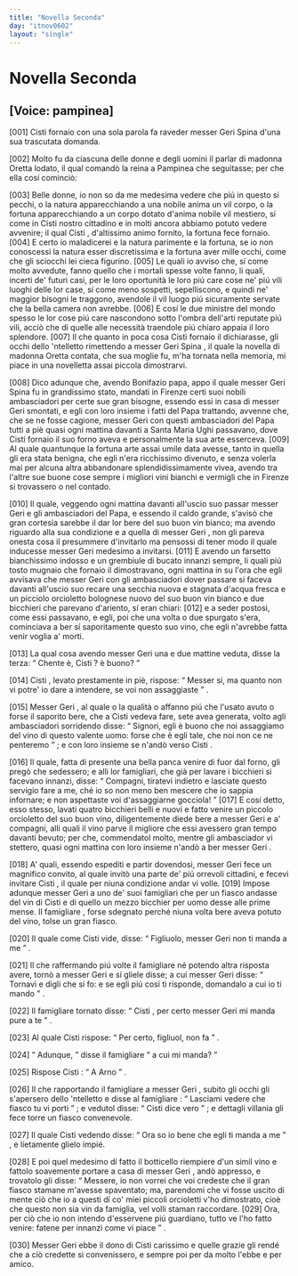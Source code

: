 ```yaml
---
title: "Novella Seconda"
day: "itnov0602"
layout: "single"
---
```

<div id="nov0602" type="novella" who="pampinea">
 <h1>
  Novella Seconda
 </h1>
 <p>
  <h2>
   [Voice: pampinea]
  </h2>
 </p>
 <argument>
  <p>
   <a name="p06020001">
    [001]
   </a>
   <name persref="cisti" type="person">
    Cisti
   </name>
   fornaio con una sola parola fa raveder messer
   <name persref="gerispina" type="person">
    Geri Spina
   </name>
   d'una sua trascutata domanda.
  </p>
 </argument>
 <div3 type="commentary" who="author">
  <p>
   <a name="p06020002">
    [002]
   </a>
   Molto fu da ciascuna delle donne e degli uomini il parlar di
   <name persref="oretta" type="person">
    madonna Oretta
   </name>
   lodato, il qual comand&ograve; la
   <name persref="elissa" type="person">
    reina
   </name>
   a
   <name persref="pampinea" type="person">
    Pampinea
   </name>
   che seguitasse; per che ella cos&iacute; cominci&ograve;:
  </p>
 </div3>
 <div3 type="commentary" who="pampinea">
  <p>
   <a name="p06020003">
    [003]
   </a>
   Belle donne, io non so da me medesima vedere che pi&uacute; in questo si pecchi, o la natura apparecchiando a una nobile anima un vil corpo, o la fortuna apparecchiando a un corpo dotato d'anima nobile vil mestiero, s&iacute; come in
   <name persref="cisti" type="person">
    Cisti
   </name>
   nostro cittadino e in molti ancora abbiamo potuto vedere avvenire; il qual
   <name persref="cisti" type="person">
    Cisti
   </name>
   , d'altissimo animo fornito, la fortuna fece fornaio.
   <a name="p06020004">
    [004]
   </a>
   E certo io maladicerei e la natura parimente e la fortuna, se io non conoscessi la natura esser discretissima e la fortuna aver mille occhi, come che gli sciocchi lei cieca figurino.
   <a name="p06020005">
    [005]
   </a>
   Le quali io avviso che, s&iacute; come molto avvedute, fanno quello che i mortali spesse volte fanno, li quali, incerti de' futuri casi, per le loro oportunit&agrave; le loro pi&uacute; care cose ne' pi&uacute; vili luoghi delle lor case, s&iacute; come meno sospetti, sepelliscono, e quindi ne' maggior bisogni le traggono, avendole il vil luogo pi&uacute; sicuramente servate che la bella camera non avrebbe.
   <a name="p06020006">
    [006]
   </a>
   E cos&iacute; le due ministre del mondo spesso le lor cose pi&uacute; care nascondono sotto l'ombra dell'arti reputate pi&uacute; vili, acci&ograve; che di quelle alle necessit&agrave; traendole pi&uacute; chiaro appaia il loro splendore.
   <a name="p06020007">
    [007]
   </a>
   Il che quanto in poca cosa
   <name persref="cisti" type="person">
    Cisti
   </name>
   fornaio il dichiarasse, gli occhi dello 'ntelletto rimettendo a messer
   <name persref="gerispina" type="person">
    Geri Spina
   </name>
   , il quale la novella di madonna Oretta contata, che sua moglie fu, m'ha tornata nella memoria, mi piace in una novelletta assai piccola dimostrarvi.
  </p>
 </div3>
 <p>
  <a name="p06020008">
   [008]
  </a>
  Dico adunque che, avendo
  <name persref="bonifazio" type="person">
   Bonifazio
  </name>
  papa, appo il quale messer
  <name persref="gerispina" type="person">
   Geri Spina
  </name>
  fu in grandissimo stato, mandati in
  <name placeref="firenze" type="place">
   Firenze
  </name>
  certi suoi nobili ambasciadori per certe sue gran bisogne, essendo essi in casa di messer
  <name persref="gerispina" type="person">
   Geri
  </name>
  smontati, e egli con loro insieme i fatti del Papa trattando, avvenne che, che se ne fosse cagione, messer
  <name persref="gerispina" type="person">
   Geri
  </name>
  con questi ambasciadori del Papa tutti a pi&egrave; quasi ogni mattina davanti a
  <name placeref="santamariaughi" type="place">
   Santa Maria Ughi
  </name>
  passavano, dove
  <name persref="cisti" type="person">
   Cisti
  </name>
  fornaio il suo forno aveva e personalmente la sua arte esserceva.
  <a name="p06020009">
   [009]
  </a>
  Al quale quantunque la fortuna arte assai umile data avesse, tanto in quella gli era stata benigna, che egli n'era ricchissimo divenuto, e senza volerla mai per alcuna altra abbandonare splendidissimamente vivea, avendo tra l'altre sue buone cose sempre i migliori vini bianchi e vermigli che in
  <name placeref="firenze" type="place">
   Firenze
  </name>
  si trovassero o nel contado.
 </p>
 <p>
  <a name="p06020010">
   [010]
  </a>
  Il quale, veggendo ogni mattina davanti all'uscio suo passar messer
  <name persref="gerispina" type="person">
   Geri
  </name>
  e gli ambasciadori del Papa, e essendo il caldo grande, s'avis&ograve; che gran cortesia sarebbe il dar lor bere del suo buon vin bianco; ma avendo riguardo alla sua condizione e a quella di messer
  <name persref="gerispina" type="person">
   Geri
  </name>
  , non gli pareva onesta cosa il presummere d'invitarlo ma pensossi di tener modo il quale inducesse messer
  <name persref="gerispina" type="person">
   Geri
  </name>
  medesimo a invitarsi.
  <a name="p06020011">
   [011]
  </a>
  E avendo un farsetto bianchissimo indosso e un grembiule di bucato innanzi sempre, li quali pi&uacute; tosto mugnaio che fornaio il dimostravano, ogni mattina in su l'ora che egli avvisava che messer
  <name persref="gerispina" type="person">
   Geri
  </name>
  con gli ambasciadori dover passare si faceva davanti all'uscio suo recare una secchia nuova e stagnata d'acqua fresca e un picciolo orcioletto bolognese nuovo del suo buon vin bianco e due bicchieri che parevano d'ariento, s&iacute; eran chiari:
  <a name="p06020012">
   [012]
  </a>
  e a seder postosi, come essi passavano, e egli, poi che una volta o due spurgato s'era, cominciava a ber s&iacute; saporitamente questo suo vino, che egli n'avrebbe fatta venir voglia a' morti.
 </p>
 <p>
  <a name="p06020013">
   [013]
  </a>
  La qual cosa avendo messer
  <name persref="gerispina" type="person">
   Geri
  </name>
  una e due mattine veduta, disse la terza:
  <q direct="unspecified" who="gerispina">
   Chente &egrave;,
   <name persref="cisti" type="person">
    Cisti
   </name>
   ? &egrave; buono?
  </q>
 </p>
 <p>
  <a name="p06020014">
   [014]
  </a>
  <name persref="cisti" type="person">
   Cisti
  </name>
  , levato prestamente in pi&egrave;, rispose:
  <q direct="unspecified" who="cisti">
   Messer s&iacute;, ma quanto non vi potre' io dare a intendere, se voi non assaggiaste
  </q>
  .
 </p>
 <p>
  <a name="p06020015">
   [015]
  </a>
  Messer
  <name persref="gerispina" type="person">
   Geri
  </name>
  , al quale o la qualit&agrave; o affanno pi&uacute; che l'usato avuto o forse il saporito bere, che a
  <name persref="cisti" type="person">
   Cisti
  </name>
  vedeva fare, sete avea generata, volto agli ambasciadori sorridendo disse:
  <q direct="unspecified" who="gerispina">
   Signori, egli &egrave; buono che noi assaggiamo del vino di questo valente uomo: forse che &egrave; egli tale, che noi non ce ne penteremo
  </q>
  ; e con loro insieme se n'and&ograve; verso
  <name persref="cisti" type="person">
   Cisti
  </name>
  .
 </p>
 <p>
  <a name="p06020016">
   [016]
  </a>
  Il quale, fatta di presente una bella panca venire di fuor dal forno, gli preg&ograve; che sedessero; e alli lor famigliari, che gi&agrave; per lavare i bicchieri si facevano innanzi, disse:
  <q direct="unspecified" who="cisti">
   Compagni, tiratevi indietro e lasciate questo servigio fare a me, ch&eacute; io so non meno ben mescere che io sappia infornare; e non aspettaste voi d'assaggiarne gocciola!
  </q>
  <a name="p06020017">
   [017]
  </a>
  E cos&iacute; detto, esso stesso, lavati quatro bicchieri belli e nuovi e fatto venire un piccolo orcioletto del suo buon vino, diligentemente diede bere a messer
  <name persref="gerispina" type="person">
   Geri
  </name>
  e a' compagni, alli quali il vino parve il migliore che essi avessero gran tempo davanti bevuto; per che, commendatol molto, mentre gli ambasciador vi stettero, quasi ogni mattina con loro insieme n'and&ograve; a ber messer
  <name persref="gerispina" type="person">
   Geri
  </name>
  .
 </p>
 <p>
  <a name="p06020018">
   [018]
  </a>
  A' quali, essendo espediti e partir dovendosi, messer
  <name persref="gerispina" type="person">
   Geri
  </name>
  fece un magnifico convito, al quale invit&ograve; una parte de' pi&uacute; orrevoli cittadini, e fecevi invitare
  <name persref="cisti" type="person">
   Cisti
  </name>
  , il quale per niuna condizione andar vi volle.
  <a name="p06020019">
   [019]
  </a>
  Impose adunque messer
  <name persref="gerispina" type="person">
   Geri
  </name>
  a uno de' suoi famigliari che per un fiasco andasse del vin di
  <name persref="cisti" type="person">
   Cisti
  </name>
  e di quello un mezzo bicchier per uomo desse alle prime mense. Il
  <name persref="famigliare-0602" type="person">
   famigliare
  </name>
  , forse sdegnato perch&eacute; niuna volta bere aveva potuto del vino, tolse un gran fiasco.
 </p>
 <p>
  <a name="p06020020">
   [020]
  </a>
  Il quale come
  <name persref="cisti" type="person">
   Cisti
  </name>
  vide, disse:
  <q direct="unspecified" who="cisti">
   Figliuolo, messer
   <name persref="gerispina" type="person">
    Geri
   </name>
   non ti manda a me
  </q>
  .
 </p>
 <p>
  <a name="p06020021">
   [021]
  </a>
  Il che raffermando pi&uacute; volte il
  <name persref="famigliare-0602" type="person">
   famigliare
  </name>
  n&eacute; potendo altra risposta avere, torn&ograve; a messer
  <name persref="gerispina" type="person">
   Geri
  </name>
  e s&iacute; gliele disse; a cui messer
  <name persref="gerispina" type="person">
   Geri
  </name>
  disse:
  <q direct="unspecified" who="gerispina">
   Tornavi e digli che s&iacute; fo: e se egli pi&uacute; cos&iacute; ti risponde, domandalo a cui io ti mando
  </q>
  .
 </p>
 <p>
  <a name="p06020022">
   [022]
  </a>
  Il
  <name persref="famigliare-0602" type="person">
   famigliare
  </name>
  tornato disse:
  <q direct="unspecified" who="famigliare-0602">
   <name persref="cisti" type="person">
    Cisti
   </name>
   , per certo messer
   <name persref="gerispina" type="person">
    Geri
   </name>
   mi manda pure a te
  </q>
  .
 </p>
 <p>
  <a name="p06020023">
   [023]
  </a>
  Al quale
  <name persref="cisti" type="person">
   Cisti
  </name>
  rispose:
  <q direct="unspecified" who="cisti">
   Per certo, figliuol, non fa
  </q>
  .
 </p>
 <p>
  <a name="p06020024">
   [024]
  </a>
  <q direct="unspecified" who="famigliare-0602">
   Adunque,
  </q>
  disse il
  <name persref="famigliare-0602" type="person">
   famigliare
  </name>
  <q direct="unspecified">
   a cui mi manda?
  </q>
 </p>
 <p>
  <a name="p06020025">
   [025]
  </a>
  Rispose
  <name persref="cisti" type="person">
   Cisti
  </name>
  :
  <q direct="unspecified" who="cisti">
   A Arno
  </q>
  .
 </p>
 <p>
  <a name="p06020026">
   [026]
  </a>
  Il che rapportando il
  <name persref="famigliare-0602" type="person">
   famigliare
  </name>
  a messer
  <name persref="gerispina" type="person">
   Geri
  </name>
  , subito gli occhi gli s'apersero dello 'ntelletto e disse al
  <name persref="famigliare-0602" type="person">
   famigliare
  </name>
  :
  <q direct="unspecified" who="gerispina">
   Lasciami vedere che fiasco tu vi porti
  </q>
  ; e vedutol disse:
  <q direct="unspecified">
   <name persref="cisti" type="person">
    Cisti
   </name>
   dice vero
  </q>
  ; e dettagli villania gli fece torre un fiasco convenevole.
 </p>
 <p>
  <a name="p06020027">
   [027]
  </a>
  Il quale
  <name persref="cisti" type="person">
   Cisti
  </name>
  vedendo disse:
  <q direct="unspecified" who="cisti">
   Ora so io bene che egli ti manda a me
  </q>
  , e lietamente glielo impi&eacute;.
 </p>
 <p>
  <a name="p06020028">
   [028]
  </a>
  E poi quel medesimo d&iacute; fatto il botticello riempiere d'un simil vino e fattolo soavemente portare a casa di messer
  <name persref="gerispina" type="person">
   Geri
  </name>
  , and&ograve; appresso, e trovatolo gli disse:
  <q direct="unspecified" who="cisti">
   Messere, io non vorrei che voi credeste che il gran fiasco stamane m'avesse spaventato; ma, parendomi che vi fosse uscito di mente ci&ograve; che io a questi d&iacute; co' miei piccoli orcioletti v'ho dimostrato, cio&egrave; che questo non sia vin da famiglia, vel volli staman raccordare.
   <a name="p06020029">
    [029]
   </a>
   Ora, per ci&ograve; che io non intendo d'esservene pi&uacute; guardiano, tutto ve l'ho fatto venire: fatene per innanzi come vi piace
  </q>
  .
 </p>
 <p>
  <a name="p06020030">
   [030]
  </a>
  Messer
  <name persref="gerispina" type="person">
   Geri
  </name>
  ebbe il dono di
  <name persref="cisti" type="person">
   Cisti
  </name>
  carissimo e quelle grazie gli rend&eacute; che a ci&ograve; credette si convenissero, e sempre poi per da molto l'ebbe e per amico.
 </p>
</div>